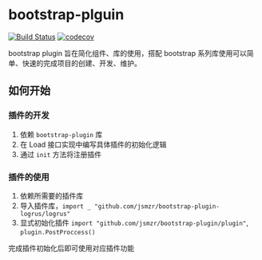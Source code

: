 # bootstrap-plguin

[![Build Status](https://github.com/jsmzr/bootstrap-plugin/workflows/Run%20Tests/badge.svg?branch=main)](https://github.com/jsmzr/bootstrap-plugin/actions?query=branch%3Amain)
[![codecov](https://codecov.io/gh/jsmzr/bootstrap-plugin/branch/main/graph/badge.svg?token=HNQCAN3UVR)](https://codecov.io/gh/jsmzr/bootstrap-plugin)

bootstrap plugin 旨在简化组件、库的使用，搭配 bootstrap 系列库使用可以简单、快速的完成项目的创建、开发、维护。

## 如何开始

### 插件的开发

1. 依赖 `bootstrap-plugin` 库
2. 在 Load 接口实现中编写具体插件的初始化逻辑
3. 通过 `init` 方法将注册插件

### 插件的使用

1. 依赖所需要的插件库
2. 导入插件库，`import _ "github.com/jsmzr/bootstrap-plugin-logrus/logrus"`
3. 显式初始化插件 `import "github.com/jsmzr/bootstrap-plugin/plugin"`, `plugin.PostProccess()`

完成插件初始化后即可使用对应插件功能
